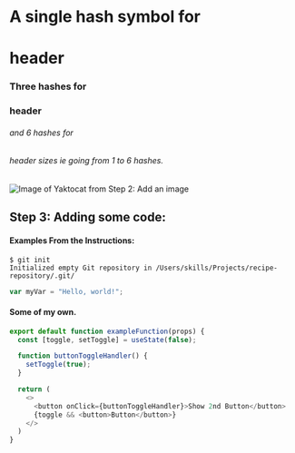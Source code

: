 # A single hash symbol for <h1> header
### Three hashes for <h3> header
###### and 6 hashes for <h6> header sizes ie going from 1 to 6 hashes.

![Image of Yaktocat from Step 2: Add an image](https://octodex.github.com/images/yaktocat.png)

## Step 3: Adding some code:
#### Examples From the Instructions:

```
$ git init
Initialized empty Git repository in /Users/skills/Projects/recipe-repository/.git/
```

``` javascript
var myVar = "Hello, world!";
```

#### Some of my own.

``` React.js
export default function exampleFunction(props) {
  const [toggle, setToggle] = useState(false);

  function buttonToggleHandler() {
    setToggle(true);
  }

  return (
    <>
      <button onClick={buttonToggleHandler}>Show 2nd Button</button>
      {toggle && <button>Button</button>}
    </>
  )
}
```
